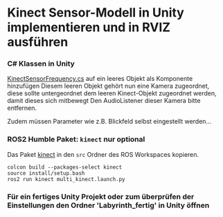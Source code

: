 # Kinect Sensor-Modell in Unity implementieren und in RVIZ ausführen

### C# Klassen in Unity
[KinectSensorFrequency.cs]() auf ein leeres Objekt als Komponente hinzufügen
Diesem leeren Objekt gehört nun eine Kamera zugeordnet, diese sollte untergeordnet 
dem leeren Kinect-Objekt zugeordnet werden, damit dieses sich mitbewegt
Den AudioListener dieser Kamera bitte entfernen.
	
  Zudem müssen Parameter wie z.B. Blickfeld selbst eingestellt werden...

### ROS2 Humble Paket: ```kinect``` nur optional
Das Paket [kinect](./) in den ```src``` Ordner des 
ROS Workspaces kopieren.

```
colcon build --packages-select kinect
source install/setup.bash
ros2 run kinect multi_kinect.launch.py
``` 


### Für ein fertiges Unity Projekt oder zum überprüfen der Einstellungen den Ordner 'Labyrinth_fertig' in Unity öffnen
